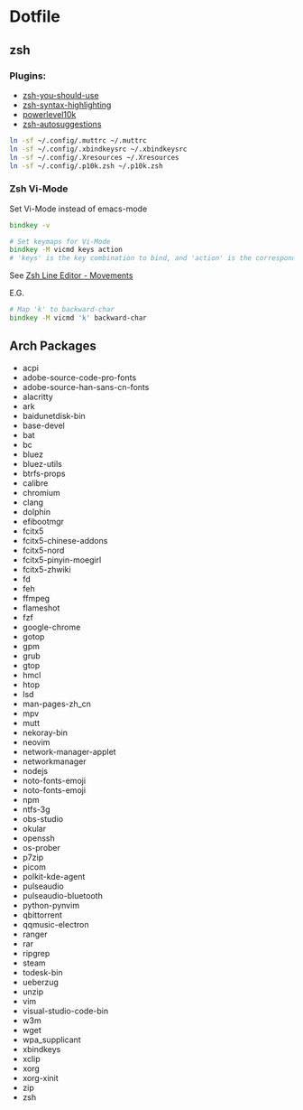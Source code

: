 # Dotfile

## zsh

### Plugins:
- [zsh-you-should-use](https://github.com/MichaelAquilina/zsh-you-should-use)
- [zsh-syntax-highlighting](https://github.com/zsh-users/zsh-syntax-highlighting)
- [powerlevel10k](https://github.com/romkatv/powerlevel10k)
- [zsh-autosuggestions](https://github.com/zsh-users/zsh-autosuggestions.git)

```zsh
ln -sf ~/.config/.muttrc ~/.muttrc
ln -sf ~/.config/.xbindkeysrc ~/.xbindkeysrc
ln -sf ~/.config/.Xresources ~/.Xresources
ln -sf ~/.config/.p10k.zsh ~/.p10k.zsh
```

### Zsh Vi-Mode

Set Vi-Mode instead of emacs-mode

```zsh
bindkey -v
```

```zsh
# Set keymaps for Vi-Mode
bindkey -M vicmd keys action
# 'keys' is the key combination to bind, and 'action' is the corresponding action or command.
```

See [Zsh Line Editor - Movements](https://zsh.sourceforge.io/Doc/Release/Zsh-Line-Editor.html#Movement)

E.G.
```zsh
# Map 'k' to backward-char
bindkey -M vicmd 'k' backward-char
```

## Arch Packages

- acpi
- adobe-source-code-pro-fonts
- adobe-source-han-sans-cn-fonts
- alacritty
- ark
- baidunetdisk-bin
- base-devel
- bat
- bc
- bluez
- bluez-utils
- btrfs-props
- calibre
- chromium
- clang
- dolphin
- efibootmgr
- fcitx5
- fcitx5-chinese-addons
- fcitx5-nord
- fcitx5-pinyin-moegirl
- fcitx5-zhwiki
- fd
- feh
- ffmpeg
- flameshot
- fzf
- google-chrome
- gotop
- gpm
- grub
- gtop
- hmcl
- htop
- lsd
- man-pages-zh_cn
- mpv
- mutt
- nekoray-bin
- neovim
- network-manager-applet
- networkmanager
- nodejs
- noto-fonts-emoji
- noto-fonts-emoji
- npm
- ntfs-3g
- obs-studio
- okular
- openssh
- os-prober
- p7zip
- picom
- polkit-kde-agent
- pulseaudio
- pulseaudio-bluetooth
- python-pynvim
- qbittorrent
- qqmusic-electron
- ranger
- rar
- ripgrep
- steam
- todesk-bin
- ueberzug
- unzip
- vim
- visual-studio-code-bin
- w3m
- wget
- wpa_supplicant
- xbindkeys
- xclip
- xorg
- xorg-xinit
- zip
- zsh
